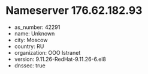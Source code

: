 # Nameserver 176.62.182.93

* as_number: 42291
* name: Unknown
* city: Moscow
* country: RU
* organization: OOO Istranet
* version: 9.11.26-RedHat-9.11.26-6.el8
* dnssec: true
